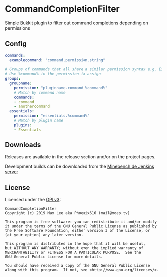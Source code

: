 # CommandCompletionFilter

Simple Bukkit plugin to filter out command completions depending on permissions

## Config

```yaml
commands:
  examplecommand: "command.permission.string"
  
# Groups of commands that all share a similar permission syntax e.g. Essentials
# Use %command% in the permission to assign
groups:
  groupname:
    permission: "pluginname.command.%command%"
    # Match by command name
    commands:
    - command
    - anothercommand
  essentials:
    permission: "essentials.%command%"
    # Match by plugin name
    plugins:
    - Essentials
```

## Downloads

Releases are available in the release section and/or on the project pages.

Development builds can be downloaded from the [Minebench.de Jenkins server](https://ci.minebench.de/job/CommandCompletionFilter/)

## License

Licensed under the [GPLv3](LICENSE):

```
CommandCompletionFilter
Copyright (c) 2019 Max Lee aka Phoenix616 (mail@moep.tv)

This program is free software: you can redistribute it and/or modify
it under the terms of the GNU General Public License as published by
the Free Software Foundation, either version 3 of the License, or
(at your option) any later version.

This program is distributed in the hope that it will be useful,
but WITHOUT ANY WARRANTY; without even the implied warranty of
MERCHANTABILITY or FITNESS FOR A PARTICULAR PURPOSE.  See the
GNU General Public License for more details.

You should have received a copy of the GNU General Public License
along with this program.  If not, see <http://www.gnu.org/licenses/>.
```